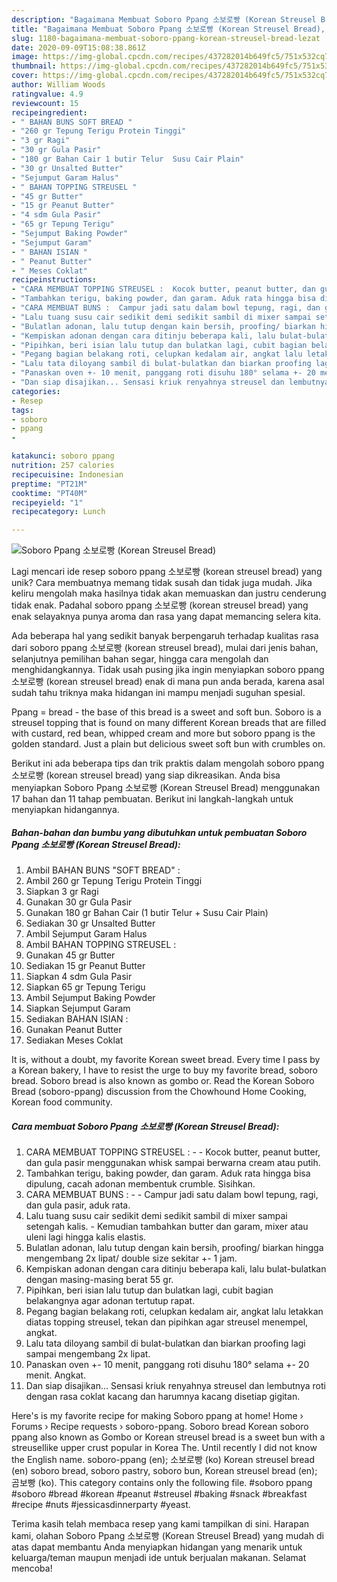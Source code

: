 ```yaml
---
description: "Bagaimana Membuat Soboro Ppang 소보로빵 (Korean Streusel Bread), Lezat"
title: "Bagaimana Membuat Soboro Ppang 소보로빵 (Korean Streusel Bread), Lezat"
slug: 1180-bagaimana-membuat-soboro-ppang-korean-streusel-bread-lezat
date: 2020-09-09T15:08:38.861Z
image: https://img-global.cpcdn.com/recipes/437282014b649fc5/751x532cq70/soboro-ppang-소보로빵-korean-streusel-bread-foto-resep-utama.jpg
thumbnail: https://img-global.cpcdn.com/recipes/437282014b649fc5/751x532cq70/soboro-ppang-소보로빵-korean-streusel-bread-foto-resep-utama.jpg
cover: https://img-global.cpcdn.com/recipes/437282014b649fc5/751x532cq70/soboro-ppang-소보로빵-korean-streusel-bread-foto-resep-utama.jpg
author: William Woods
ratingvalue: 4.9
reviewcount: 15
recipeingredient:
- " BAHAN BUNS SOFT BREAD "
- "260 gr Tepung Terigu Protein Tinggi"
- "3 gr Ragi"
- "30 gr Gula Pasir"
- "180 gr Bahan Cair 1 butir Telur  Susu Cair Plain"
- "30 gr Unsalted Butter"
- "Sejumput Garam Halus"
- " BAHAN TOPPING STREUSEL "
- "45 gr Butter"
- "15 gr Peanut Butter"
- "4 sdm Gula Pasir"
- "65 gr Tepung Terigu"
- "Sejumput Baking Powder"
- "Sejumput Garam"
- " BAHAN ISIAN "
- " Peanut Butter"
- " Meses Coklat"
recipeinstructions:
- "CARA MEMBUAT TOPPING STREUSEL :  Kocok butter, peanut butter, dan gula pasir menggunakan whisk sampai berwarna cream atau putih."
- "Tambahkan terigu, baking powder, dan garam. Aduk rata hingga bisa dipulung, cacah adonan membentuk crumble. Sisihkan."
- "CARA MEMBUAT BUNS :  Campur jadi satu dalam bowl tepung, ragi, dan gula pasir, aduk rata."
- "Lalu tuang susu cair sedikit demi sedikit sambil di mixer sampai setengah kalis. Kemudian tambahkan butter dan garam, mixer atau uleni lagi hingga kalis elastis."
- "Bulatlan adonan, lalu tutup dengan kain bersih, proofing/ biarkan hingga mengembang 2x lipat/ double size sekitar +- 1 jam."
- "Kempiskan adonan dengan cara ditinju beberapa kali, lalu bulat-bulatkan dengan masing-masing berat 55 gr."
- "Pipihkan, beri isian lalu tutup dan bulatkan lagi, cubit bagian belakangnya agar adonan tertutup rapat."
- "Pegang bagian belakang roti, celupkan kedalam air, angkat lalu letakkan diatas topping streusel, tekan dan pipihkan agar streusel menempel, angkat."
- "Lalu tata diloyang sambil di bulat-bulatkan dan biarkan proofing lagi sampai mengembang 2x lipat."
- "Panaskan oven +- 10 menit, panggang roti disuhu 180° selama +- 20 menit. Angkat."
- "Dan siap disajikan... Sensasi kriuk renyahnya streusel dan lembutnya roti dengan rasa coklat kacang dan harumnya kacang disetiap gigitan."
categories:
- Resep
tags:
- soboro
- ppang
- 

katakunci: soboro ppang  
nutrition: 257 calories
recipecuisine: Indonesian
preptime: "PT21M"
cooktime: "PT40M"
recipeyield: "1"
recipecategory: Lunch

---
```



![Soboro Ppang 소보로빵 (Korean Streusel Bread)](https://img-global.cpcdn.com/recipes/437282014b649fc5/751x532cq70/soboro-ppang-소보로빵-korean-streusel-bread-foto-resep-utama.jpg)

Lagi mencari ide resep soboro ppang 소보로빵 (korean streusel bread) yang unik? Cara membuatnya memang tidak susah dan tidak juga mudah. Jika keliru mengolah maka hasilnya tidak akan memuaskan dan justru cenderung tidak enak. Padahal soboro ppang 소보로빵 (korean streusel bread) yang enak selayaknya punya aroma dan rasa yang dapat memancing selera kita.

Ada beberapa hal yang sedikit banyak berpengaruh terhadap kualitas rasa dari soboro ppang 소보로빵 (korean streusel bread), mulai dari jenis bahan, selanjutnya pemilihan bahan segar, hingga cara mengolah dan menghidangkannya. Tidak usah pusing jika ingin menyiapkan soboro ppang 소보로빵 (korean streusel bread) enak di mana pun anda berada, karena asal sudah tahu triknya maka hidangan ini mampu menjadi suguhan spesial.

Ppang = bread - the base of this bread is a sweet and soft bun. Soboro is a streusel topping that is found on many different Korean breads that are filled with custard, red bean, whipped cream and more but soboro ppang is the golden standard. Just a plain but delicious sweet soft bun with crumbles on.


Berikut ini ada beberapa tips dan trik praktis dalam mengolah soboro ppang 소보로빵 (korean streusel bread) yang siap dikreasikan. Anda bisa menyiapkan Soboro Ppang 소보로빵 (Korean Streusel Bread) menggunakan 17 bahan dan 11 tahap pembuatan. Berikut ini langkah-langkah untuk menyiapkan hidangannya.

<!--inarticleads1-->

##### Bahan-bahan dan bumbu yang dibutuhkan untuk pembuatan Soboro Ppang 소보로빵 (Korean Streusel Bread):

1. Ambil  BAHAN BUNS &#34;SOFT BREAD&#34; :
1. Ambil 260 gr Tepung Terigu Protein Tinggi
1. Siapkan 3 gr Ragi
1. Gunakan 30 gr Gula Pasir
1. Gunakan 180 gr Bahan Cair (1 butir Telur + Susu Cair Plain)
1. Sediakan 30 gr Unsalted Butter
1. Ambil Sejumput Garam Halus
1. Ambil  BAHAN TOPPING STREUSEL :
1. Gunakan 45 gr Butter
1. Sediakan 15 gr Peanut Butter
1. Siapkan 4 sdm Gula Pasir
1. Siapkan 65 gr Tepung Terigu
1. Ambil Sejumput Baking Powder
1. Siapkan Sejumput Garam
1. Sediakan  BAHAN ISIAN :
1. Gunakan  Peanut Butter
1. Sediakan  Meses Coklat


It is, without a doubt, my favorite Korean sweet bread. Every time I pass by a Korean bakery, I have to resist the urge to buy my favorite bread, soboro bread. Soboro bread is also known as gombo or. Read the Korean Soboro Bread (soboro-ppang) discussion from the Chowhound Home Cooking, Korean food community. 

<!--inarticleads2-->

##### Cara membuat Soboro Ppang 소보로빵 (Korean Streusel Bread):

1. CARA MEMBUAT TOPPING STREUSEL : -  - Kocok butter, peanut butter, dan gula pasir menggunakan whisk sampai berwarna cream atau putih.
1. Tambahkan terigu, baking powder, dan garam. Aduk rata hingga bisa dipulung, cacah adonan membentuk crumble. Sisihkan.
1. CARA MEMBUAT BUNS : -  - Campur jadi satu dalam bowl tepung, ragi, dan gula pasir, aduk rata.
1. Lalu tuang susu cair sedikit demi sedikit sambil di mixer sampai setengah kalis. - Kemudian tambahkan butter dan garam, mixer atau uleni lagi hingga kalis elastis.
1. Bulatlan adonan, lalu tutup dengan kain bersih, proofing/ biarkan hingga mengembang 2x lipat/ double size sekitar +- 1 jam.
1. Kempiskan adonan dengan cara ditinju beberapa kali, lalu bulat-bulatkan dengan masing-masing berat 55 gr.
1. Pipihkan, beri isian lalu tutup dan bulatkan lagi, cubit bagian belakangnya agar adonan tertutup rapat.
1. Pegang bagian belakang roti, celupkan kedalam air, angkat lalu letakkan diatas topping streusel, tekan dan pipihkan agar streusel menempel, angkat.
1. Lalu tata diloyang sambil di bulat-bulatkan dan biarkan proofing lagi sampai mengembang 2x lipat.
1. Panaskan oven +- 10 menit, panggang roti disuhu 180° selama +- 20 menit. Angkat.
1. Dan siap disajikan... Sensasi kriuk renyahnya streusel dan lembutnya roti dengan rasa coklat kacang dan harumnya kacang disetiap gigitan.


Here&#39;s is my favorite recipe for making Soboro ppang at home! Home › Forums › Recipe requests › soboro-ppang. Soboro bread Korean soboro ppang also known as Gombo or Korean streusel bread is a sweet bun with a streusellike upper crust popular in Korea The. Until recently I did not know the English name. soboro-ppang (en); 소보로빵 (ko) Korean streusel bread (en) soboro bread, soboro pastry, soboro bun, Korean streusel bread (en); 곰보빵 (ko). This category contains only the following file. #soboro ppang #soboro #bread #korean #peanut #streusel #baking #snack #breakfast #recipe #nuts #jessicasdinnerparty #yeast. 

Terima kasih telah membaca resep yang kami tampilkan di sini. Harapan kami, olahan Soboro Ppang 소보로빵 (Korean Streusel Bread) yang mudah di atas dapat membantu Anda menyiapkan hidangan yang menarik untuk keluarga/teman maupun menjadi ide untuk berjualan makanan. Selamat mencoba!
